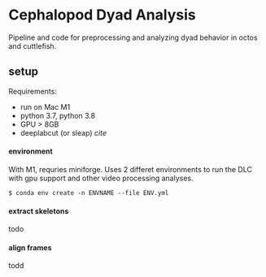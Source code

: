 # Cephalopod Dyad Analysis
Pipeline and code for preprocessing and analyzing dyad behavior in octos and cuttlefish.

## setup
Requirements:
- run on Mac M1 
- python 3.7, python 3.8
- GPU > 8GB
- deeplabcut (or sleap) *cite*

#### environment
With M1, requries miniforge. Uses 2 differet environments to run the DLC with gpu support and other video processing analyses.

```
$ conda env create -n ENVNAME --file ENV.yml
```

#### extract skeletons
todo 

#### align frames
todd



